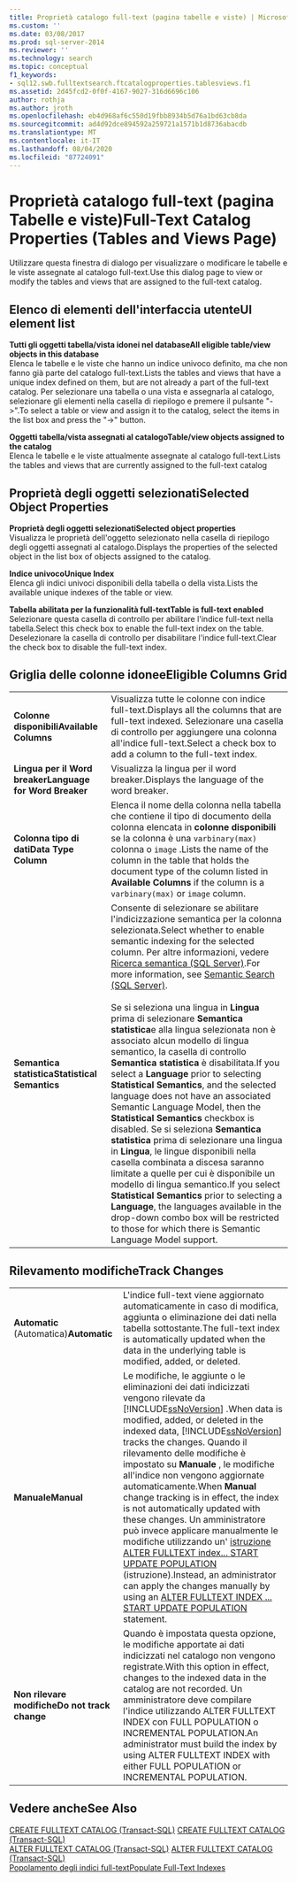 ```yaml
---
title: Proprietà catalogo full-text (pagina tabelle e viste) | Microsoft Docs
ms.custom: ''
ms.date: 03/08/2017
ms.prod: sql-server-2014
ms.reviewer: ''
ms.technology: search
ms.topic: conceptual
f1_keywords:
- sql12.swb.fulltextsearch.ftcatalogproperties.tablesviews.f1
ms.assetid: 2d45fcd2-0f0f-4167-9027-316d6696c106
author: rothja
ms.author: jroth
ms.openlocfilehash: eb4d968af6c550d19fbb8934b5d76a1bd63cb8da
ms.sourcegitcommit: ad4d92dce894592a259721a1571b1d8736abacdb
ms.translationtype: MT
ms.contentlocale: it-IT
ms.lasthandoff: 08/04/2020
ms.locfileid: "87724091"
---
```

# <a name="full-text-catalog-properties-tables-and-views-page"></a><span data-ttu-id="f510c-102">Proprietà catalogo full-text (pagina Tabelle e viste)</span><span class="sxs-lookup"><span data-stu-id="f510c-102">Full-Text Catalog Properties (Tables and Views Page)</span></span>
  <span data-ttu-id="f510c-103">Utilizzare questa finestra di dialogo per visualizzare o modificare le tabelle e le viste assegnate al catalogo full-text.</span><span class="sxs-lookup"><span data-stu-id="f510c-103">Use this dialog page to view or modify the tables and views that are assigned to the full-text catalog.</span></span>  
  
## <a name="ui-element-list"></a><span data-ttu-id="f510c-104">Elenco di elementi dell'interfaccia utente</span><span class="sxs-lookup"><span data-stu-id="f510c-104">UI element list</span></span>  
 <span data-ttu-id="f510c-105">**Tutti gli oggetti tabella/vista idonei nel database**</span><span class="sxs-lookup"><span data-stu-id="f510c-105">**All eligible table/view objects in this database**</span></span>  
 <span data-ttu-id="f510c-106">Elenca le tabelle e le viste che hanno un indice univoco definito, ma che non fanno già parte del catalogo full-text.</span><span class="sxs-lookup"><span data-stu-id="f510c-106">Lists the tables and views that have a unique index defined on them, but are not already a part of the full-text catalog.</span></span> <span data-ttu-id="f510c-107">Per selezionare una tabella o una vista e assegnarla al catalogo, selezionare gli elementi nella casella di riepilogo e premere il pulsante "->".</span><span class="sxs-lookup"><span data-stu-id="f510c-107">To select a table or view and assign it to the catalog, select the items in the list box and press the "->" button.</span></span>  
  
 <span data-ttu-id="f510c-108">**Oggetti tabella/vista assegnati al catalogo**</span><span class="sxs-lookup"><span data-stu-id="f510c-108">**Table/view objects assigned to the catalog**</span></span>  
 <span data-ttu-id="f510c-109">Elenca le tabelle e le viste attualmente assegnate al catalogo full-text.</span><span class="sxs-lookup"><span data-stu-id="f510c-109">Lists the tables and views that are currently assigned to the full-text catalog</span></span>  
  
## <a name="selected-object-properties"></a><span data-ttu-id="f510c-110">Proprietà degli oggetti selezionati</span><span class="sxs-lookup"><span data-stu-id="f510c-110">Selected Object Properties</span></span>  
 <span data-ttu-id="f510c-111">**Proprietà degli oggetti selezionati**</span><span class="sxs-lookup"><span data-stu-id="f510c-111">**Selected object properties**</span></span>  
 <span data-ttu-id="f510c-112">Visualizza le proprietà dell'oggetto selezionato nella casella di riepilogo degli oggetti assegnati al catalogo.</span><span class="sxs-lookup"><span data-stu-id="f510c-112">Displays the properties of the selected object in the list box of objects assigned to the catalog.</span></span>  
  
 <span data-ttu-id="f510c-113">**Indice univoco**</span><span class="sxs-lookup"><span data-stu-id="f510c-113">**Unique Index**</span></span>  
 <span data-ttu-id="f510c-114">Elenca gli indici univoci disponibili della tabella o della vista.</span><span class="sxs-lookup"><span data-stu-id="f510c-114">Lists the available unique indexes of the table or view.</span></span>  
  
 <span data-ttu-id="f510c-115">**Tabella abilitata per la funzionalità full-text**</span><span class="sxs-lookup"><span data-stu-id="f510c-115">**Table is full-text enabled**</span></span>  
 <span data-ttu-id="f510c-116">Selezionare questa casella di controllo per abilitare l'indice full-text nella tabella.</span><span class="sxs-lookup"><span data-stu-id="f510c-116">Select this check box to enable the full-text index on the table.</span></span> <span data-ttu-id="f510c-117">Deselezionare la casella di controllo per disabilitare l'indice full-text.</span><span class="sxs-lookup"><span data-stu-id="f510c-117">Clear the check box to disable the full-text index.</span></span>  
  
## <a name="eligible-columns-grid"></a><span data-ttu-id="f510c-118">Griglia delle colonne idonee</span><span class="sxs-lookup"><span data-stu-id="f510c-118">Eligible Columns Grid</span></span>  
  
|||  
|-|-|  
|<span data-ttu-id="f510c-119">**Colonne disponibili**</span><span class="sxs-lookup"><span data-stu-id="f510c-119">**Available Columns**</span></span>|<span data-ttu-id="f510c-120">Visualizza tutte le colonne con indice full-text.</span><span class="sxs-lookup"><span data-stu-id="f510c-120">Displays all the columns that are full-text indexed.</span></span> <span data-ttu-id="f510c-121">Selezionare una casella di controllo per aggiungere una colonna all'indice full-text.</span><span class="sxs-lookup"><span data-stu-id="f510c-121">Select a check box to add a column to the full-text index.</span></span>|  
|<span data-ttu-id="f510c-122">**Lingua per il Word breaker**</span><span class="sxs-lookup"><span data-stu-id="f510c-122">**Language for Word Breaker**</span></span>|<span data-ttu-id="f510c-123">Visualizza la lingua per il word breaker.</span><span class="sxs-lookup"><span data-stu-id="f510c-123">Displays the language of the word breaker.</span></span>|  
|<span data-ttu-id="f510c-124">**Colonna tipo di dati**</span><span class="sxs-lookup"><span data-stu-id="f510c-124">**Data Type Column**</span></span>|<span data-ttu-id="f510c-125">Elenca il nome della colonna nella tabella che contiene il tipo di documento della colonna elencata in **colonne disponibili** se la colonna è una `varbinary(max)` colonna o `image` .</span><span class="sxs-lookup"><span data-stu-id="f510c-125">Lists the name of the column in the table that holds the document type of the column listed in **Available Columns** if the column is a `varbinary(max)` or `image` column.</span></span>|  
|<span data-ttu-id="f510c-126">**Semantica statistica**</span><span class="sxs-lookup"><span data-stu-id="f510c-126">**Statistical Semantics**</span></span>|<span data-ttu-id="f510c-127">Consente di selezionare se abilitare l'indicizzazione semantica per la colonna selezionata.</span><span class="sxs-lookup"><span data-stu-id="f510c-127">Select whether to enable semantic indexing for the selected column.</span></span> <span data-ttu-id="f510c-128">Per altre informazioni, vedere [Ricerca semantica &#40;SQL Server&#41;](../relational-databases/search/semantic-search-sql-server.md).</span><span class="sxs-lookup"><span data-stu-id="f510c-128">For more information, see [Semantic Search &#40;SQL Server&#41;](../relational-databases/search/semantic-search-sql-server.md).</span></span><br /><br /> <span data-ttu-id="f510c-129">Se si seleziona una lingua in **Lingua** prima di selezionare **Semantica statistica**e alla lingua selezionata non è associato alcun modello di lingua semantico, la casella di controllo **Semantica statistica** è disabilitata.</span><span class="sxs-lookup"><span data-stu-id="f510c-129">If you select a **Language** prior to selecting **Statistical Semantics**, and the selected language does not have an associated Semantic Language Model, then the **Statistical Semantics** checkbox is disabled.</span></span> <span data-ttu-id="f510c-130">Se si seleziona **Semantica statistica** prima di selezionare una lingua in **Lingua**, le lingue disponibili nella casella combinata a discesa saranno limitate a quelle per cui è disponibile un modello di lingua semantico.</span><span class="sxs-lookup"><span data-stu-id="f510c-130">If you select **Statistical Semantics** prior to selecting a **Language**, the languages available in the drop-down combo box will be restricted to those for which there is Semantic Language Model support.</span></span>|  
  
## <a name="track-changes"></a><span data-ttu-id="f510c-131">Rilevamento modifiche</span><span class="sxs-lookup"><span data-stu-id="f510c-131">Track Changes</span></span>  
  
|||  
|-|-|  
|<span data-ttu-id="f510c-132">**Automatic** (Automatica)</span><span class="sxs-lookup"><span data-stu-id="f510c-132">**Automatic**</span></span>|<span data-ttu-id="f510c-133">L'indice full-text viene aggiornato automaticamente in caso di modifica, aggiunta o eliminazione dei dati nella tabella sottostante.</span><span class="sxs-lookup"><span data-stu-id="f510c-133">The full-text index is automatically updated when the data in the underlying table is modified, added, or deleted.</span></span>|  
|<span data-ttu-id="f510c-134">**Manuale**</span><span class="sxs-lookup"><span data-stu-id="f510c-134">**Manual**</span></span>|<span data-ttu-id="f510c-135">Le modifiche, le aggiunte o le eliminazioni dei dati indicizzati vengono rilevate da [!INCLUDE[ssNoVersion](../includes/ssnoversion-md.md)] .</span><span class="sxs-lookup"><span data-stu-id="f510c-135">When data is modified, added, or deleted in the indexed data, [!INCLUDE[ssNoVersion](../includes/ssnoversion-md.md)] tracks the changes.</span></span> <span data-ttu-id="f510c-136">Quando il rilevamento delle modifiche è impostato su **Manuale** , le modifiche all'indice non vengono aggiornate automaticamente.</span><span class="sxs-lookup"><span data-stu-id="f510c-136">When **Manual** change tracking is in effect, the index is not automatically updated with these changes.</span></span> <span data-ttu-id="f510c-137">Un amministratore può invece applicare manualmente le modifiche utilizzando un' [istruzione ALTER FULLTEXT index... START UPDATE POPULATION](/sql/t-sql/statements/alter-fulltext-index-transact-sql) (istruzione).</span><span class="sxs-lookup"><span data-stu-id="f510c-137">Instead, an administrator can apply the changes manually by using an [ALTER FULLTEXT INDEX ... START UPDATE POPULATION](/sql/t-sql/statements/alter-fulltext-index-transact-sql) statement.</span></span>|  
|<span data-ttu-id="f510c-138">**Non rilevare modifiche**</span><span class="sxs-lookup"><span data-stu-id="f510c-138">**Do not track change**</span></span>|<span data-ttu-id="f510c-139">Quando è impostata questa opzione, le modifiche apportate ai dati indicizzati nel catalogo non vengono registrate.</span><span class="sxs-lookup"><span data-stu-id="f510c-139">With this option in effect, changes to the indexed data in the catalog are not recorded.</span></span> <span data-ttu-id="f510c-140">Un amministratore deve compilare l'indice utilizzando ALTER FULLTEXT INDEX con FULL POPULATION o INCREMENTAL POPULATION.</span><span class="sxs-lookup"><span data-stu-id="f510c-140">An administrator must build the index by using ALTER FULLTEXT INDEX with either FULL POPULATION or INCREMENTAL POPULATION.</span></span>|  
  
## <a name="see-also"></a><span data-ttu-id="f510c-141">Vedere anche</span><span class="sxs-lookup"><span data-stu-id="f510c-141">See Also</span></span>  
 <span data-ttu-id="f510c-142">[CREATE FULLTEXT CATALOG &#40;Transact-SQL&#41;](/sql/t-sql/statements/create-fulltext-catalog-transact-sql) </span><span class="sxs-lookup"><span data-stu-id="f510c-142">[CREATE FULLTEXT CATALOG &#40;Transact-SQL&#41;](/sql/t-sql/statements/create-fulltext-catalog-transact-sql) </span></span>  
 <span data-ttu-id="f510c-143">[ALTER FULLTEXT CATALOG &#40;Transact-SQL&#41;](/sql/t-sql/statements/alter-fulltext-catalog-transact-sql) </span><span class="sxs-lookup"><span data-stu-id="f510c-143">[ALTER FULLTEXT CATALOG &#40;Transact-SQL&#41;](/sql/t-sql/statements/alter-fulltext-catalog-transact-sql) </span></span>  
 [<span data-ttu-id="f510c-144">Popolamento degli indici full-text</span><span class="sxs-lookup"><span data-stu-id="f510c-144">Populate Full-Text Indexes</span></span>](../relational-databases/indexes/indexes.md)  
  
  
